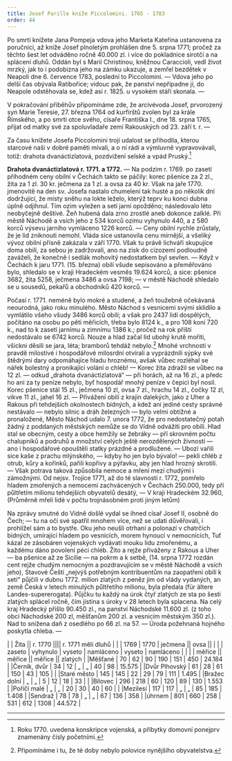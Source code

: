 ```yaml
---
title: Josef Parille kníže Piccolomini. 1765 - 1783
order: 44
---
```

Po smrti knížete Jana Pompeja vdova jeho Marketa Kateřina ustanovena za poručnici, až kníže Josef plnoletým prohlášen dne 5. srpna 1771; pročež za těchto šest let odváděno ročně 40.000 zl. i více do pokladnice sirotčí a na splácení dluhů. Oddán byl s Marií Christinou, kněžnou Caraccioli, vedl život mrzký, jak to i podobizna jeho na zámku ukazuje, a zemřel bezdětek v Neapoli dne 6. července 1783, poslední to Piccolomini. — Vdova jeho po delší čas obývala Ratibořice; vidouc pak, že panství nepřipadne jí, do Neapole odstěhovala se, kdež asi r. 1825. u vysokém stáří skonala. —

V pokračování příběhův připomínáme zde, že arcivévoda Josef, prvorozený syn Marie Teresie, 27. března 1764 od kurfirštů zvolen byl za krále Římského, a po smrti otce svého, císaře Františka I., dne 18. srpna 1765, přijat od matky své za spoluvladaře zemí Rakouských od 23. září t. r. —

Za času knížete Josefa Piccolomini troji udalost se přihodila, kterou starcové naši v dobré paměti mívali, a o ní rádi a výmluvně vypravovávali, totiž: drahota dvanáctizlatová, pozdvižení selské a vpád Pruský.[^118] 

**Drahota dvanáctizlatová r. 1771. a 1772.** — Na podzim r. 1769. po zasetí příhodném ceny obilní v Čechách takto se páčily: korec pšenice za 2 zl., žita za 1 zl. 30 kr. ječmena za 1 zl. a ovsa za 40 kr. Však na jaře 1770. jmenovitě na den sv. Josefa nastalo chumelení tak husté a po několik dní dodržující, že místy sněhu na lokte leželo, kterýž teprv ku konci dubna úplně odjihnul. Tím ozim vyležen a setí jarní opožděno; následovalo léto neobyčejně deštivé. Žeň hubená dala zrno zrostlé aneb dokonce zalklé. Při městě Náchodě a vsích jeho z 534 korců ozimu vyhynulo 440, a z 580 korců výsevu jarního vymláceno 1226 korců. — Ceny obilní rychle zrůstaly, že je lid zniknouti nemohl. Vláda sice ustanovila cenu mírnější, a všeliký vývoz obilní přísně zakázala v září 1770. Však tu právě lichváři skupujíce doma obilí, za sebou je zadržovali, ano na zisk do cizozemí podloudně zaváželi, že konečně i sedlák mohovitý nedostatkem byl sevřen. — Když v Čechách k jaru 1771. (15. března) obilí všude sepisováno a přeměřováno bylo, shledalo se v kraji Hradeckém vesměs 19.624 korců, a sice: pšenice 3682, žita 5258, ječmena 3486 a ovsa 7198; — v městě Náchodě shledalo se u sousedů, pekařů a obchodníků 420 korců. —

Počasí r. 1771. neméně bylo mokré a studené, a žeň toužebně očekávaná neourodná, jako roku minulého. Město Náchod s vesnicemi svými sklidilo a vymlátilo všeho všudy 3486 korců obilí; a však pro 2437 lidí dospělých, počítáno na osobu po pěti měřicích, třeba bylo 8124 k., a pro 108 koní 720 k., nad to k zasetí jarnímu a zimnímu 1386 k.; pročež na rok příští nedostávalo se 6742 korců. Nouze a hlad začal lid ubohý krutě mořiti, všickni děsili se jara, léta; bramborů tehdáž nebylo.[^119]  Mnohé vrchnosti v pravdě milostivé i hospodářové milosrdní otvírali a vyprázdnili sýpky své štědrými dary odpomáhajíce hladu hroznému, avšak vůbec rozléhal se nářek bolestný a pronikající volání o chléb! — Korec žita zdražil se vůbec na 12 zl. — odkud „drahota dvanáctizlatová“ — při horách, až na 16 zl., a předc ho ani za ty peníze nebylo, byť hospodář mnohý peníze v čepici byl nosil. Korec pšenice stál 15 zl., ječmena 10 zl, ovsa 7 zl., hrachu 14 zl., čočky 12 zl, vikve 11 zl., jahel 16 zl. — Přivážení obilí z krajin dalekých, jako z Uher a Rakous při tehdejších okolnostech bídných, a kdež ani jediné cesty správné nestávalo — nebylo silnic a dráh železných — bylo velmi obtížné a pronaložené, Město Náchod udalo 7. unora 1772, že pro nedostatečný potah žádný z poddaných městských nemůže se do Vídně odvážiti pro obílí. Hlad stal se obecným, cesty a obce hemžily se žebráky — pří skrovném počtu chalupníků a podruhů a množství celých ještě nerozdělených živností — ano i hospodářové opouštěli statky prázdné a prodlužené. — Ubozí vařili sice kaše z prachu mlýnského, — kdyby ho jen bylo bývalo! — pekli chléb z otrub, kůry a kořínků, pařili kopřivy a pýřavku, aby jen hlad hrozný skrotili. — Však potrava taková způsobila nemoce a mření mezí chudými i zámožnými. Od nejsv. Trojíce 1771, až do té slavnosti r. 1772, pomřelo hladem zmořených a nemocemi zachvácených v Čechách 250.000, tedy pří půltřetím milionu tehdejších obyvatelů desátý, — V kraji Hradeckém 32.960, (Průměrně mřeli lidé v počtu trojnásobném proti jiným letům)

Na zprávy smutné do Vídně došlé vydal se ihned císař Josef II, osobně do Čech; — tu na očí své spatřil mnohem více, než se udati důvěřovali, i prohlížel sám a to bystře. Oku jeho neušli otrhaní a polonazí v chatrčích bídných, umírající hladem po vesnicích, morem hynoucí v nemocnících, Tuť kázal ze zásobáren vojenských vydávati mouku lidu zmořenému, a každému dáno povolení péci chléb. Žito a rejže přiváženy z Rakous a Uher — ba pšenice až ze Sicilie — na pokrm a k setbě, (14. srpna 1772 rozdán cent rejže chudým nemocným a pozdravujícím se v městě Náchodě  a vsích jeho), Stavové Čeští „nejvýš potřebným kontribuentům na zaopatření obílí k setí“ půjčili v dubnu 1772. milion zlatých z peněz jim od vlády vydaných, an země Česká v letech minulých půltřetího milionu, byla předala (für ältere Landes-supererogata). Půjčku tu každý na úrok čtyř zlatých ze sta po šesti zlatých splácel ročně, čím jistina s úroky v 28 letech byla splacena. Na celý kraj Hradecký přišlo 90.450 zl., na panství Náchodské 11.600 zl. (z toho obci Náchodské 200 zl, měšťanům 200 zl. a vesnicím městským 350 zl.). Nad to snížena daň z osedlého po 66 zl. na 57. — Úroda požehnaná hojného poskytla chleba. —

|	            | Žita	            || r. 1770	                        |||| r. 1771 měli dluhů |
|	            | 1769      | 1770  | ječmena               || ovsa                 ||          |
|	            | zaseto    | vyhynulo | vyseto | namláceno | vyseto    | namláceno	|           |
|	            | měřice            ||	měřice              || měřice               ||  zlatých |
|Měšťané	    | 70		| 62	| 90		| 190	    | 151	    | 450	    | 24.184    |
|Černík, dvůr	| 34		| 12	| „		    | „		    | 40		| 98	    | 15.575    |
|Dvůr Plhovský	| 61		| 28	| 61		| 150	    | 43		| 105	    |           |
|Staré město	| 145	    | 145	| 22		| 29		| 79		| 111	    | 1.495     |
|Bražec dolní	| „		    | „		| 5		    | 12		| 18		| 33	    |           |
|Bílovec	    | 296	    | 218	| 60		| 120	    | 89		| 130	    | 1.553     |
|Poříčí malé	|  „		| „		| 20		| 30		| 40		| 60	    |           |
|Mezilesí	    | 117	    | 117	| „		    | „		    | 85		| 185	    | 1.408     |
|Sendraž	    | 78		| 78	| „		    | „		    | 67		| 136	    | 358       |
|úhrnem	        | 801	    | 660	|  258	|    531	    | 612	    | 1308	    | 44.572    |

----------------------

[^118]: Roku 1770. uvedena konskripce vojenská, a příbytky domovní ponejprv znamenány čísly početními.

[^119]: Připomínáme i tu, že té doby nebylo polovice nynějšího obyvatelstva.

